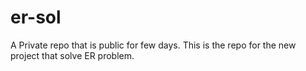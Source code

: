 # er-sol
A Private repo that is public for few days.
This is the repo for the new project that solve ER problem.

